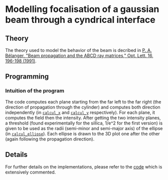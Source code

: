 # Modelling focalisation of a gaussian beam through a cyndrical interface

## Theory
The theory used to model the behavior of the beam is decribed in [P. A. Bélanger, "Beam propagation and the ABCD ray matrices," Opt. Lett. 16, 196-198 (1991)](https://github.com/TheSirC/Modelling-Gauss-Beam-Propagation-in-Fiber/blob/master/Recherches/B%C3%A9langer%20-%201991%20-%20Beam%20propagation%20and%20the%20ABCD%20ray%20matrices.pdf).

## Programming 
### Intuition of the program
The code computes each plane starting from the far left to the far right (the direction of propagation through the cylinder) and computes both direction independently (in [`calcul_x`](https://github.com/TheSirC/Modelling-Gauss-Beam-Propagation-in-Fiber/blob/master/Simulations/calcul_x.m) and [`calcul_y`](https://github.com/TheSirC/Modelling-Gauss-Beam-Propagation-in-Fiber/blob/master/Simulations/calcul_y.m) respectively). For each plane, it computes the field then the intensity. After getting the two intensity planes, a threshold (found experimentally for the sillica, 1/e^2 for the first version) is given to be used as the radii (semi-minor and semi-major axis) of the ellipse (in [`calcul_ellipse`](https://github.com/TheSirC/Modelling-Gauss-Beam-Propagation-in-Fiber/blob/master/Simulations/calcul_ellipse.m)). Each ellipse is drawn to the 3D plot one after the other (again following the propagation direction).

## Details
For further details on the implementations, please refer to the [code](https://github.com/TheSirC/Modelling-Gauss-Beam-Propagation-in-Fiber/tree/master/Simulations) which is extensively commented.
